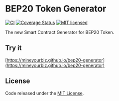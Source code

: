 # BEP20 Token Generator

[![CI](https://github.com/mineyourbiz/bep20-generator/workflows/CI/badge.svg?branch=master)](https://github.com/mineyourbiz/bep20-generator/actions/)
[![Coverage Status](https://coveralls.io/repos/github/mineyourbiz/bep20-generator/badge.svg?branch=master)](https://coveralls.io/github/mineyourbiz/bep20-generator?branch=master)
[![MIT licensed](https://img.shields.io/github/license/mineyourbiz/bep20-generator.svg)](https://github.com/mineyourbiz/bep20-generator/blob/master/LICENSE)

The new Smart Contract Generator for BEP20 Token.

## Try it

[https://mineyourbiz.github.io/bep20-generator](https://mineyourbiz.github.io/bep20-generator)

## License

Code released under the [MIT License](https://github.com/mineyourbiz/bep20-generator/blob/master/LICENSE).
